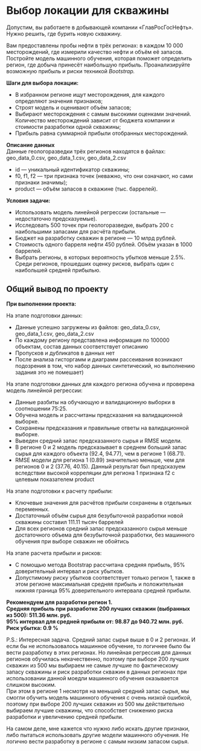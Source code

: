 # Выбор локации для скважины
Допустим, вы работаете в добывающей компании «ГлавРосГосНефть». Нужно решить, где бурить новую скважину.

Вам предоставлены пробы нефти в трёх регионах: в каждом 10 000 месторождений, где измерили качество нефти и объём её запасов. Постройте модель машинного обучения, которая поможет определить регион, где добыча принесёт наибольшую прибыль. Проанализируйте возможную прибыль и риски техникой *Bootstrap.*

**Шаги для выбора локации:**

- В избранном регионе ищут месторождения, для каждого определяют значения признаков;
- Строят модель и оценивают объём запасов;
- Выбирают месторождения с самым высокими оценками значений. Количество месторождений зависит от бюджета компании и стоимости разработки одной скважины;
- Прибыль равна суммарной прибыли отобранных месторождений.

**Описание данных**  
Данные геологоразведки трёх регионов находятся в файлах: geo_data_0.csv, geo_data_1.csv, geo_data_2.csv
- id — уникальный идентификатор скважины;
- f0, f1, f2 — три признака точек (неважно, что они означают, но сами признаки значимы);
- product — объём запасов в скважине (тыс. баррелей).  

**Условия задачи:**  
- Использовать модель линейной регрессии (остальные — недостаточно предсказуемые).
- Исследовать 500 точек при геологоразведке, выбрать 200 с наибольшими запасами для расчёта прибыли.
- Бюджет на разработку скважин в регионе — 10 млрд рублей.
- Стоимость одного барреля нефти 450 рублей. Объём указан в 1000 баррелей.
- Выбрать регионы, в которых вероятность убытков меньше 2.5%. Среди регионов, прошедших оценку рисков, выбрать один с наибольшей средней прибылью. 

## Общий вывод по проекту
**При выполнении проекта:**

На этапе подготовки данных:  
- Данные успешно загружены из файлов: geo_data_0.csv, geo_data_1.csv, geo_data_2.csv
- По каждому региону представлена информация по 100000 объектам, состав данных соответствует описанию
- Пропусков и дубликатов в данных нет
- После анализа гисторгамм и диаграмм рассеивания возникают подозрения в том, что набор данных синтетический, но выполнению задания это не помешает) 

На этапе подготовки данных для каждого региона обучена и проверена модель линейной регрессии:
- Данные разбиты на обучающую и валидационную выборки в соотношении 75:25.
- Обучена модель и рассчитаны предсказания на валидационной выборке.
- Сохранены предсказания и правильные ответы на валидационной выборке.
- Выведен средний запас предсказанного сырья и RMSE модели.
- В регионе 0 и 2 модель предсказывает в среднем больший запас сырья для каждого объекта (92.4, 94.77), чем в регионе 1 (68.71).
- RMSE модели для региона 1 (0.89) значительно меньше, чем для регионов 0 и 2 (37.76, 40.15). Данный результат был предсказуем вследствии высокой корреляции для региона 1 признака f2 с целевым показателем product

На этапе подготовки к расчету прибыли:
- Ключевые значения для расчётов прибыли сохранены в отдельных переменных.
- Достаточный объём сырья для безубыточной разработки новой скважины составил 111.11 тысяч баррелей
- Для всех регионов средний запас предсказанного сырья меньше достаточного объема для безубыточной разработки, без машинного обучения при выборе скважин не обойтись

На этапе расчета прибыли и рисков:
- С помощью метода Bootstrap рассчитана средняя прибыль, 95% доверительный интервал и риск убытков.
- Допустимому риску убытков соответствует только регион 1, также в этом регионе максимальная средняя прибыль и положительная нижняя граница 95% доверительного интервала средней прибыли. 

**Рекомендуем для разработки регион 1.**  
**Средняя прибыль при разработке 200 лучших скважин (выбранных из 500): 511.36 млн. руб.**  
**95% интервал для средней прибыли от: 98.87 до 940.72 млн. руб.**  
**Риск убытка: 0.9 %**  

P.S.: Интересная задача. Средний запас сырья выше в 0 и 2 регионах. И если бы не использовалось машинное обучение, то логичнее было бы вести разработку в этих регионах. Но линейная регрессия для данных регионов обучилась некачественно, поэтому при выборе 200 лучших скважин из 500 мы выбираем не самые лучшие по фактическому запасу скважины и риск разработки скважин в данных регионах при использовании данной моедли машинного обучения оказывается слишком высоким.  
При этом в регионе 1 несмотря на меньший средний запас сырья, мы смогли обучить модель машинного обучения с очень низкой ошибкой, поэтому при выборе 200 лучших скважин из 500 мы действительно выбираем лучшие скважины, что способствет снижению риска разработки и увеличению средней прибыли.

На самом деле, мне кажется что нужно либо искать другие признаки, либо пытаться использовать другие модели машинного обучения. Не логично вести разработку в регионе с самым низким запасом сырья.